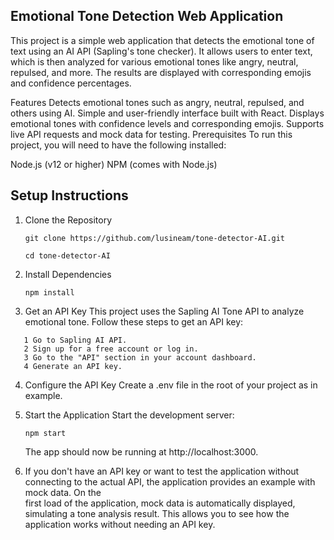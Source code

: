 ## Emotional Tone Detection Web Application

This project is a simple web application that detects the emotional tone of text using an AI API (Sapling's tone checker). It allows users to enter text, which is then analyzed for various emotional tones like angry, neutral, repulsed, and more. The results are displayed with corresponding emojis and confidence percentages.

Features
Detects emotional tones such as angry, neutral, repulsed, and others using AI.
Simple and user-friendly interface built with React.
Displays emotional tones with confidence levels and corresponding emojis.
Supports live API requests and mock data for testing.
Prerequisites
To run this project, you will need to have the following installed:

Node.js (v12 or higher)
NPM (comes with Node.js)

## Setup Instructions

1. Clone the Repository

   ```
   git clone https://github.com/lusineam/tone-detector-AI.git
   ```

   ```
   cd tone-detector-AI
   ```

2. Install Dependencies

   ```
   npm install
   ```

3. Get an API Key
   This project uses the Sapling AI Tone API to analyze emotional tone. Follow these steps to get an API key:

```
   1 Go to Sapling AI API.
   2 Sign up for a free account or log in.
   3 Go to the "API" section in your account dashboard.
   4 Generate an API key.
```

4. Configure the API Key
   Create a .env file in the root of your project as in example.

5. Start the Application
   Start the development server:

   ```
   npm start
   ```

   The app should now be running at http://localhost:3000.

6. If you don't have an API key or want to test the application without connecting to the actual API, the application provides an example with mock data. On the  
   first load of the application, mock data is automatically displayed, simulating a tone analysis result. This allows you to see how the application works without needing an API key.
